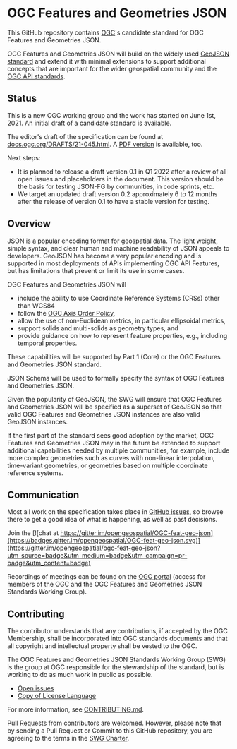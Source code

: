 # OGC Features and Geometries JSON

This GitHub repository contains [OGC](https://www.ogc.org/)'s candidate standard for OGC Features and Geometries JSON.

OGC Features and Geometries JSON will build on the widely used [GeoJSON standard](https://geojson.org/) and extend it with minimal extensions to support additional concepts that are important for the wider geospatial community and the [OGC API standards](https://ogcapi.ogc.org/).

## Status

This is a new OGC working group and the work has started on June 1st, 2021. An initial draft of a candidate standard is available.

The editor's draft of the specification can be found at [docs.ogc.org/DRAFTS/21-045.html](https://docs.ogc.org/DRAFTS/21-045.html). A [PDF version](https://docs.ogc.org/DRAFTS/21-045.pdf) is available, too.

Next steps:

* It is planned to release a draft version 0.1 in Q1 2022 after a review of all open issues and placeholders in the document. This version should be the basis for testing JSON-FG by communities, in code sprints, etc.
* We target an updated draft version 0.2 approximately 6 to 12 months after the release of version 0.1 to have a stable version for testing.

## Overview

JSON is a popular encoding format for geospatial data. The light weight, simple syntax, and clear human and machine readability of JSON appeals to developers. GeoJSON has become a very popular encoding and is supported in most deployments of APIs implementing OGC API Features, but has limitations that prevent or limit its use in some cases.

OGC Features and Geometries JSON will

* include the ability to use Coordinate Reference Systems (CRSs) other than WGS84 
* follow the [OGC Axis Order Policy](https://portal.opengeospatial.org/files/?artifact_id=76024),
* allow the use of non-Euclidean metrics, in particular ellipsoidal metrics,
* support solids and multi-solids as geometry types, and
* provide guidance on how to represent feature properties, e.g., including temporal properties.


These capabilities will be supported by Part 1 (Core) or the OGC Features and Geometries JSON standard.

JSON Schema will be used to formally specify the syntax of OGC Features and Geometries JSON.

Given the popularity of GeoJSON, the SWG will ensure that OGC Features and Geometries JSON will be specified as a superset of GeoJSON so that valid OGC Features and Geometries JSON instances are also valid GeoJSON instances.

If the first part of the standard sees good adoption by the market, OGC Features and Geometries JSON may in the future be extended to support additional capabilities needed by multiple communities, for example, include more complex geometries such as curves with non-linear interpolation, time-variant geometries, or geometries based on multiple coordinate reference systems.

## Communication

Most all work on the specification takes place in [GitHub issues](https://github.com/opengeospatial/ogc-feat-geo-json/issues),
so browse there to get a good idea of what is happening, as well as past decisions.

Join the [![chat at https://gitter.im/opengeospatial/OGC-feat-geo-json](https://badges.gitter.im/opengeospatial/OGC-feat-geo-json.svg)](https://gitter.im/opengeospatial/ogc-feat-geo-json?utm_source=badge&utm_medium=badge&utm_campaign=pr-badge&utm_content=badge)

Recordings of meetings can be found on the [OGC portal](https://portal.ogc.org/index.php?m=projects&a=view&project_id=660&tab=2&artifact_id=97658) (access for members of the OGC and the OGC Features and Geometries JSON Standards Working Group).

## Contributing

The contributor understands that any contributions, if accepted by the OGC Membership, shall be incorporated into OGC standards documents and that all copyright and intellectual property shall be vested to the OGC.

The OGC Features and Geometries JSON Standards Working Group (SWG) is the group at OGC responsible for the stewardship of the standard, but is working to do as much work in public as possible.

* [Open issues](https://github.com/opengeospatial/ogc-feat-geo-json/issues)
* [Copy of License Language](https://raw.githubusercontent.com/opengeospatial/ogc-feat-geo-json/master/LICENSE)

For more information, see [CONTRIBUTING.md](CONTRIBUTING.md).

Pull Requests from contributors are welcomed. However, please note that by sending a Pull Request or Commit to this GitHub repository, you are agreeing to the terms in the [SWG Charter](CHARTER.adoc).
